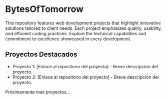# BytesOfTomorrow
This repository features web development projects that highlight innovative solutions tailored to client needs. Each project emphasizes quality, usability, and efficient coding practices. Explore the technical capabilities and commitment to excellence showcased in every development.
## Proyectos Destacados
- Proyecto 1: [Enlace al repositorio del proyecto] - Breve descripción del proyecto.
- Proyecto 2: [Enlace al repositorio del proyecto] - Breve descripción del proyecto.

Próximamente más proyectos...
